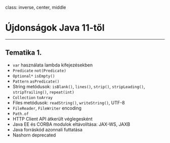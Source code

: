 class: inverse, center, middle

# Újdonságok Java 11-től

---

## Tematika 1.

* `var` használata lambda kifejezésekben
* `Predicate` `not(Predicate)`
* `Optional*` `isEmpty()`
* `Pattern` `asPredicate()`
* String metódusok: `isBlank()`, `lines()`, `strip()`, `stripLeading()`, `stripTrailing()`, `repeat(int)`
* `Collection` `toArray`
* Files metódusok: `readString()`, `writeString()`, UTF-8
* `FileReader`, `FileWriter` encoding
* `Path.of`
* HTTP Client API átkerült véglegesként
* Java EE és CORBA modulok eltávolítása: JAX-WS, JAXB
* Java forráskód azonnali futtatása 
* Nashorn deprecated